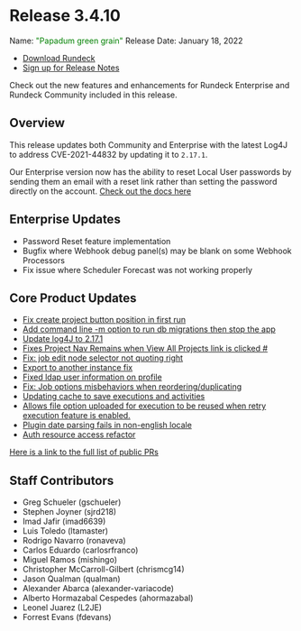 # Release 3.4.10

Name: <span style="color: green"><span class="glyphicon glyphicon-grain"></span> "Papadum green grain"</span>
Release Date: January 18, 2022

- [Download Rundeck](https://download.rundeck.com/)
- [Sign up for Release Notes](https://www.rundeck.com/release-notes-signup)

Check out the new features and enhancements for Rundeck Enterprise and Rundeck Community included in this release.

## Overview

This release updates both Community and Enterprise with the latest Log4J to address CVE-2021-44832 by updating it to `2.17.1`.

Our Enterprise version now has the ability to reset Local User passwords by sending them an email with a reset link rather than setting the password directly on the account.  [Check out the docs here](#)

## Enterprise Updates

* Password Reset feature implementation
* Bugfix where Webhook debug panel(s) may be blank on some Webhook Processors
* Fix issue where Scheduler Forecast was not working properly


## Core Product Updates

* [Fix create project button position in first run](https://github.com/rundeck/rundeck/pull/7482)
* [Add command line -m option to run db migrations then stop the app](https://github.com/rundeck/rundeck/pull/7476)
* [Update log4J to 2.17.1](https://github.com/rundeck/rundeck/pull/7466)
* [Fixes Project Nav Remains when View All Projects link is clicked #](https://github.com/rundeck/rundeck/pull/7465)
* [Fix: job edit node selector not quoting right](https://github.com/rundeck/rundeck/pull/7462)
* [Export to another instance fix](https://github.com/rundeck/rundeck/pull/7436)
* [Fixed ldap user information on profile](https://github.com/rundeck/rundeck/pull/7434)
* [Fix: Job options misbehaviors when reordering/duplicating](https://github.com/rundeck/rundeck/pull/7420)
* [Updating cache to save executions and activities](https://github.com/rundeck/rundeck/pull/7407)
* [Allows file option uploaded for execution to be reused when retry execution feature is enabled.](https://github.com/rundeck/rundeck/pull/7402)
* [Plugin date parsing fails in non-english locale](https://github.com/rundeck/rundeck/pull/7400)
* [Auth resource access refactor](https://github.com/rundeck/rundeck/pull/7281)



[Here is a link to the full list of public PRs](https://github.com/rundeck/rundeck/pulls?q=is%3Apr+milestone%3A3.4.10+is%3Aclosed)

## Staff Contributors

* Greg Schueler (gschueler)
* Stephen Joyner (sjrd218)
* Imad Jafir (imad6639)
* Luis Toledo (ltamaster)
* Rodrigo Navarro (ronaveva)
* Carlos Eduardo (carlosrfranco)
* Miguel Ramos (mishingo)
* Christopher McCarroll-Gilbert (chrismcg14)
* Jason Qualman (qualman)
* Alexander Abarca (alexander-variacode)
* Alberto Hormazabal Cespedes (ahormazabal)
* Leonel Juarez (L2JE)
* Forrest Evans (fdevans)
